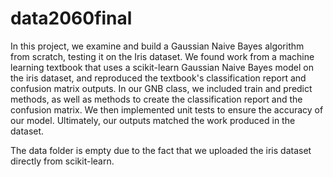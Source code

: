 # data2060final
In this project, we examine and build a Gaussian Naive Bayes algorithm from scratch, testing it on the Iris dataset. We found work from a machine learning textbook that uses a scikit-learn Gaussian Naive Bayes model on the iris dataset, and reproduced the textbook's classification report and confusion matrix outputs. In our GNB class, we included train and predict methods, as well as methods to create the classification report and the confusion matrix. We then implemented unit tests to ensure the accuracy of our model. Ultimately, our outputs matched the work produced in the dataset.

The data folder is empty due to the fact that we uploaded the iris dataset directly from scikit-learn.
